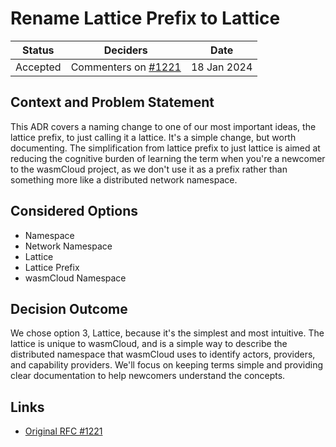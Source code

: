 # Rename Lattice Prefix to Lattice

| Status   | Deciders                                                                  | Date        |
| -------- | ------------------------------------------------------------------------- | ----------- |
| Accepted | Commenters on [#1221](https://github.com/wasmCloud/wasmCloud/issues/1221) | 18 Jan 2024 |

## Context and Problem Statement

This ADR covers a naming change to one of our most important ideas, the lattice prefix, to just calling it a lattice. It's a simple change, but worth documenting. The simplification from lattice prefix to just lattice is aimed at reducing the cognitive burden of learning the term when you're a newcomer to the wasmCloud project, as we don't use it as a prefix rather than something more like a distributed network namespace.

## Considered Options

- Namespace
- Network Namespace
- Lattice
- Lattice Prefix
- wasmCloud Namespace

## Decision Outcome

We chose option 3, Lattice, because it's the simplest and most intuitive. The lattice is unique to wasmCloud, and is a simple way to describe the distributed namespace that wasmCloud uses to identify actors, providers, and capability providers. We'll focus on keeping terms simple and providing clear documentation to help newcomers understand the concepts.

## Links <!-- optional -->

- [Original RFC #1221](https://github.com/wasmCloud/wasmCloud/issues/1221)

